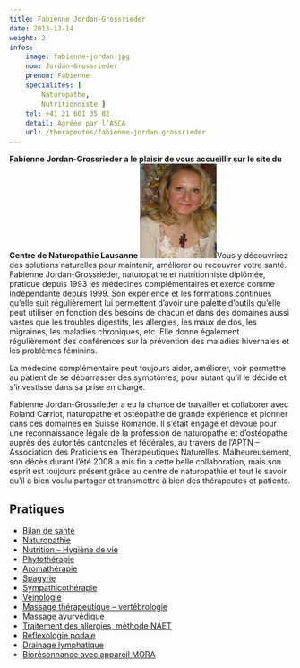 ```yaml
---
title: Fabienne Jordan-Grossrieder
date: 2013-12-14
weight: 2
infos:
    image: fabienne-jordan.jpg
    nom: Jordan-Grossrieder
    prenom: Fabienne
    specialites: [
        Naturopathe,
        Nutritionniste ]
    tel: +41 21 601 35 82
    detail: Agréée par l’ASCA
    url: /therapeutes/fabienne-jordan-grossrieder
---
```


**Fabienne Jordan-Grossrieder a le plaisir de vous accueillir sur le site du Centre de Naturopathie Lausanne**
<img class="alignright size-full wp-image-298" alt="Photo_Fabienne" src="./images/Photo_Fabienne_02.jpg" width="137" height="169" />Vous y découvrirez des solutions naturelles pour maintenir, améliorer ou recouvrer votre santé.
Fabienne Jordan-Grossrieder, naturopathe et nutritionniste diplômée, pratique depuis 1993 les médecines complémentaires et exerce comme indépendante depuis 1999. Son expérience et les formations continues qu’elle suit régulièrement lui permettent d’avoir une palette d’outils qu’elle peut utiliser en fonction des besoins de chacun et dans des domaines aussi vastes que les troubles digestifs, les allergies, les maux de dos, les migraines, les maladies chroniques, etc. Elle donne également régulièrement des conférences sur la prévention des maladies hivernales et les problèmes féminins.

La médecine complémentaire peut toujours aider, améliorer, voir permettre au patient de se débarrasser des symptômes, pour autant qu’il le décide et s’investisse dans sa prise en charge.

Fabienne Jordan-Grossrieder a eu la chance de travailler et collaborer avec Roland Carriot, naturopathe et ostéopathe de grande expérience et pionner dans ces domaines en Suisse Romande. Il s’était engagé et dévoué pour une reconnaissance légale de la profession de naturopathe et d’ostéopathe auprès des autorités cantonales et fédérales, au travers de l’APTN – Association des Praticiens en Thérapeutiques Naturelles. Malheureusement, son décès durant l’été 2008 a mis fin à cette belle collaboration, mais son esprit est toujours présent grâce au centre de naturopathie et tout le savoir qu’il a bien voulu partager et transmettre à bien des thérapeutes et patients.

## Pratiques

<div class="columns2">
<ul>
<li><a href="javascript:void(0);"              >Bilan de santé</a></li>
<li><a href="/therapies/naturopathie/"         >Naturopathie</a></li>
<li><a href="/therapies/hygiene-vitale/"       >Nutrition – Hygiène de vie</a></li>
<li><a href="/therapies/phytotherapie/"        >Phytothérapie</a></li>
<li><a href="/therapies/aromatherapie/"        >Aromathérapie</a></li>
<li><a href="/therapies/spagyrie/"             >Spagyrie</a></li>
<li><a href="/therapies/sympathicotherapie/"   >Sympathicothérapie</a></li>
<li><a href="/therapies/veinologie/"           >Veinologie</a></li>
<li><a href="/therapies/massage-therapeutique/">Massage thérapeutique – vertébrologie</a></li>
<li><a href="/therapies/massage-ayurvedique/"  >Massage ayurvédique</a></li>
<li><a href="/articles/allergie/"              >Traitement des allergies, méthode NAET</a></li>
<li><a href="/therapies/reflexologie/"         >Réflexologie podale</a></li>
<li><a href="/therapies/drainage/"             >Drainage lymphatique</a></li>
<li><a href="/therapies/bioresonnance-mora/"   >Biorésonnance avec appareil MORA</a></li>
</ul>
</div>


